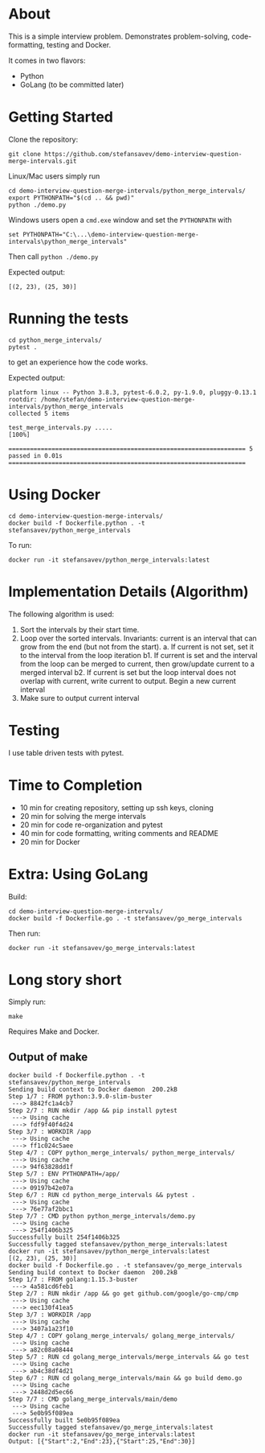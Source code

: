 # About

This is a simple interview problem. Demonstrates
problem-solving, code-formatting, testing and Docker.

It comes in two flavors:

- Python
- GoLang (to be committed later)


# Getting Started

Clone the repository:

```
git clone https://github.com/stefansavev/demo-interview-question-merge-intervals.git
```

Linux/Mac users simply run

```
cd demo-interview-question-merge-intervals/python_merge_intervals/
export PYTHONPATH="$(cd .. && pwd)"
python ./demo.py
```

Windows users open a `cmd.exe` window and set the `PYTHONPATH` with
```
set PYTHONPATH="C:\...\demo-interview-question-merge-intervals\python_merge_intervals"
```
Then call `python ./demo.py`

Expected output:

```
[(2, 23), (25, 30)]
```

# Running the tests

```
cd python_merge_intervals/
pytest .
```

to get an experience how the code works.

Expected output:

```
platform linux -- Python 3.8.3, pytest-6.0.2, py-1.9.0, pluggy-0.13.1
rootdir: /home/stefan/demo-interview-question-merge-intervals/python_merge_intervals
collected 5 items                                                                                                                                     

test_merge_intervals.py .....                                                                                                                   [100%]

================================================================== 5 passed in 0.01s ==================================================================
```

# Using Docker
```
cd demo-interview-question-merge-intervals/
docker build -f Dockerfile.python . -t stefansavev/python_merge_intervals
```

To run:

```
docker run -it stefansavev/python_merge_intervals:latest
```

# Implementation Details (Algorithm)

The following algorithm is used:
1. Sort the intervals by their start time.
2. Loop over the sorted intervals.
    Invariants:
        current is an interval that can grow from the end (but not from the start).
    a. If current is not set, set it to the interval from the loop iteration
    b1. If current is set and the interval from the loop can be merged to current,
        then grow/update current to a merged interval
    b2. If current is set but the loop interval does not overlap with current,
        write current to output.
        Begin a new current interval
3. Make sure to output current interval

# Testing

I use table driven tests with pytest.


# Time to Completion

- 10 min for creating repository, setting up ssh keys, cloning
- 20 min for solving the merge intervals
- 20 min for code re-organization and pytest
- 40 min for code formatting, writing comments and README
- 20 min for Docker

# Extra: Using GoLang

Build:
```
cd demo-interview-question-merge-intervals/
docker build -f Dockerfile.go . -t stefansavev/go_merge_intervals
```

Then run:

```
docker run -it stefansavev/go_merge_intervals:latest
```

# Long story short

Simply run:

```
make
```

Requires Make and Docker.

## Output of make

```
docker build -f Dockerfile.python . -t stefansavev/python_merge_intervals
Sending build context to Docker daemon  200.2kB
Step 1/7 : FROM python:3.9.0-slim-buster
 ---> 8842fc1a4cb7
Step 2/7 : RUN mkdir /app && pip install pytest
 ---> Using cache
 ---> fdf9f40f4d24
Step 3/7 : WORKDIR /app
 ---> Using cache
 ---> ff1c024c5aee
Step 4/7 : COPY python_merge_intervals/ python_merge_intervals/
 ---> Using cache
 ---> 94f63828dd1f
Step 5/7 : ENV PYTHONPATH=/app/
 ---> Using cache
 ---> 09197b42e07a
Step 6/7 : RUN cd python_merge_intervals && pytest .
 ---> Using cache
 ---> 76e77af2bbc1
Step 7/7 : CMD python python_merge_intervals/demo.py
 ---> Using cache
 ---> 254f1406b325
Successfully built 254f1406b325
Successfully tagged stefansavev/python_merge_intervals:latest
docker run -it stefansavev/python_merge_intervals:latest
[(2, 23), (25, 30)]
docker build -f Dockerfile.go . -t stefansavev/go_merge_intervals
Sending build context to Docker daemon  200.2kB
Step 1/7 : FROM golang:1.15.3-buster
 ---> 4a581cd6feb1
Step 2/7 : RUN mkdir /app && go get github.com/google/go-cmp/cmp
 ---> Using cache
 ---> eec130f41ea5
Step 3/7 : WORKDIR /app
 ---> Using cache
 ---> 3407a1a23f10
Step 4/7 : COPY golang_merge_intervals/ golang_merge_intervals/
 ---> Using cache
 ---> a82c08a08444
Step 5/7 : RUN cd golang_merge_intervals/merge_intervals && go test
 ---> Using cache
 ---> ab4c38df4d21
Step 6/7 : RUN cd golang_merge_intervals/main && go build demo.go
 ---> Using cache
 ---> 2448d2d5ec66
Step 7/7 : CMD golang_merge_intervals/main/demo
 ---> Using cache
 ---> 5e0b95f089ea
Successfully built 5e0b95f089ea
Successfully tagged stefansavev/go_merge_intervals:latest
docker run -it stefansavev/go_merge_intervals:latest
Output: [{"Start":2,"End":23},{"Start":25,"End":30}]
```
